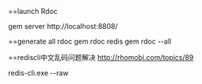 ==launch Rdoc 

gem server
http://localhost:8808/

==generate all rdoc
gem rdoc redis
gem rdoc --all

==rediscli中文乱码问题解决
http://rhomobi.com/topics/89

redis-cli.exe --raw